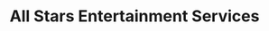 ---
title: "All Stars Entertainment Services"
url: /clacton-on-sea/all-stars-entertainment-services/
shop: shop
---